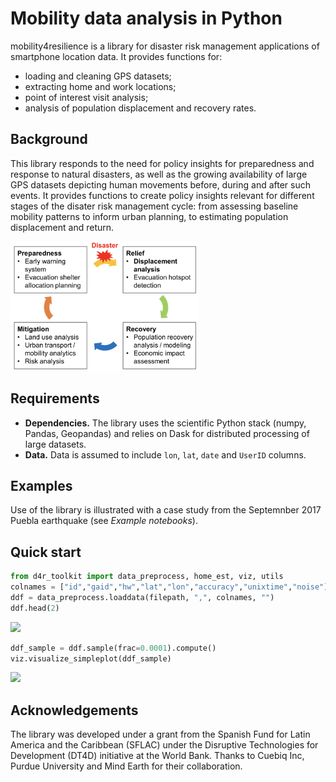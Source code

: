 # Mobility data analysis in Python

mobility4resilience is a library for disaster risk management applications of smartphone location data. It provides functions for:
* loading and cleaning GPS datasets;
* extracting home and work locations;
* point of interest visit analysis;
* analysis of population displacement and recovery rates.

## Background
This library responds to the need for policy insights for preparedness and response to natural disasters, as well as the growing availability of large GPS datasets depicting human movements before, during and after such events. It provides functions to create policy insights relevant for different stages of the disater risk management cycle: from assessing baseline mobility patterns to inform urban planning, to estimating population displacement and return.

<img src="docs/drm_cycle.png" width="300">

## Requirements
* **Dependencies.** The library uses the scientific Python stack (numpy, Pandas, Geopandas) and relies on Dask for distributed processing of large datasets.
* **Data.** Data is assumed to include `lon`, `lat`, `date` and `UserID` columns.

## Examples
Use of the library is illustrated with a case study from the Septemnber 2017 Puebla earthquake (see *Example notebooks*).

## Quick start

```python
from d4r_toolkit import data_preprocess, home_est, viz, utils
colnames = ["id","gaid","hw","lat","lon","accuracy","unixtime","noise"]
ddf = data_preprocess.loaddata(filepath, ",", colnames, "")
ddf.head(2)
```

<img src="ddf.png" height="200">

```python
ddf_sample = ddf.sample(frac=0.0001).compute()
viz.visualize_simpleplot(ddf_sample)
```

<img src="sample_plot.png">

## Acknowledgements
The library was developed under a grant from the Spanish Fund for Latin America and the Caribbean (SFLAC) under the Disruptive Technologies for Development (DT4D) initiative at the World Bank. Thanks to Cuebiq Inc, Purdue University and Mind Earth for their collaboration.
